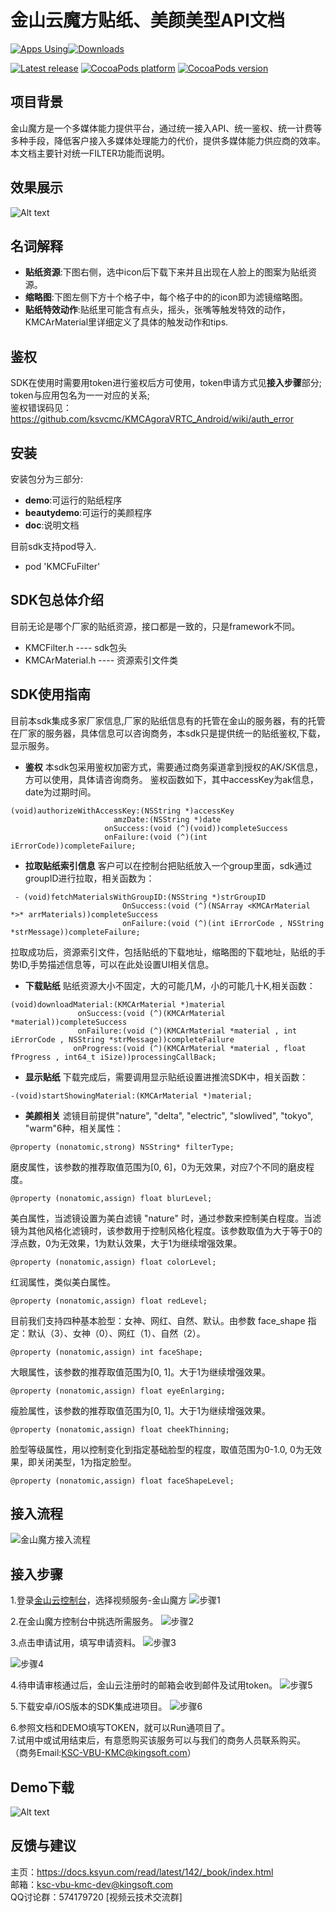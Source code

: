 # 金山云魔方贴纸、美颜美型API文档

[![Apps Using](https://img.shields.io/cocoapods/at/KMCFuFilter.svg?label=Apps%20Using%20KMCFuFilter&colorB=28B9FE)](http://cocoapods.org/pods/KMCFuFilter)[![Downloads](https://img.shields.io/cocoapods/dt/KMCFuFilter.svg?label=Total%20Downloads%20KMCFuFilter&colorB=28B9FE)](http://cocoapods.org/pods/KMCFuFilter)

[![Latest release](https://img.shields.io/github/release/ksvcmc/KMCFuFilter_iOS.svg)](https://github.com/ksvcmc/KMCFuFilter_iOS/releases/latest)
[![CocoaPods platform](https://img.shields.io/cocoapods/p/KMCFuFilter.svg)](https://cocoapods.org/pods/KMCFuFilter)
[![CocoaPods version](https://img.shields.io/cocoapods/v/KMCFuFilter.svg?label=pod_github)](https://cocoapods.org/pods/KMCFuFilter)

## 项目背景
金山魔方是一个多媒体能力提供平台，通过统一接入API、统一鉴权、统一计费等多种手段，降低客户接入多媒体处理能力的代价，提供多媒体能力供应商的效率。 本文档主要针对统一FILTER功能而说明。
## 效果展示
![Alt text](https://raw.githubusercontent.com/wiki/ksvcmc/KMCFuFilter_iOS/img.jpg)
## 名词解释
- **贴纸资源**:下图右侧，选中icon后下载下来并且出现在人脸上的图案为贴纸资源。
- **缩略图**:下图左侧下方十个格子中，每个格子中的的icon即为滤镜缩略图。
- **贴纸特效动作**:贴纸里可能含有点头，摇头，张嘴等触发特效的动作，KMCArMaterial里详细定义了具体的触发动作和tips.
## 鉴权
SDK在使用时需要用token进行鉴权后方可使用，token申请方式见**接入步骤**部分;  
token与应用包名为一一对应的关系;  
鉴权错误码见：https://github.com/ksvcmc/KMCAgoraVRTC_Android/wiki/auth_error
## 安装
安装包分为三部分:
- **demo**:可运行的贴纸程序
- **beautydemo**:可运行的美颜程序
- **doc**:说明文档

目前sdk支持pod导入.
- pod 'KMCFuFilter'


## SDK包总体介绍
目前无论是哪个厂家的贴纸资源，接口都是一致的，只是framework不同。
- KMCFilter.h  ---- sdk包头
- KMCArMaterial.h  ---- 资源索引文件类


## SDK使用指南
目前本sdk集成多家厂家信息,厂家的贴纸信息有的托管在金山的服务器，有的托管在厂家的服务器，具体信息可以咨询商务，本sdk只是提供统一的贴纸鉴权,下载，显示服务。
+ **鉴权**
  本sdk包采用鉴权加密方式，需要通过商务渠道拿到授权的AK/SK信息，方可以使用，具体请咨询商务。
鉴权函数如下，其中accessKey为ak信息，date为过期时间。
```
(void)authorizeWithAccessKey:(NSString *)accessKey
                       amzDate:(NSString *)date
                     onSuccess:(void (^)(void))completeSuccess
                     onFailure:(void (^)(int iErrorCode))completeFailure;
```
+ **拉取贴纸索引信息**
 客户可以在控制台把贴纸放入一个group里面，sdk通过groupID进行拉取，相关函数为：
```
 - (void)fetchMaterialsWithGroupID:(NSString *)strGroupID
                         OnSuccess:(void (^)(NSArray <KMCArMaterial *>* arrMaterials))completeSuccess
                         onFailure:(void (^)(int iErrorCode , NSString *strMessage))completeFailure;
```
拉取成功后，资源索引文件，包括贴纸的下载地址，缩略图的下载地址，贴纸的手势ID,手势描述信息等，可以在此处设置UI相关信息。
+ **下载贴纸**
贴纸资源大小不固定，大的可能几M，小的可能几十K,相关函数：
```
(void)downloadMaterial:(KMCArMaterial *)material
               onSuccess:(void (^)(KMCArMaterial *material))completeSuccess
               onFailure:(void (^)(KMCArMaterial *material , int iErrorCode , NSString *strMessage))completeFailure
              onProgress:(void (^)(KMCArMaterial *material , float fProgress , int64_t iSize))processingCallBack;
```
+ **显示贴纸**
下载完成后，需要调用显示贴纸设置进推流SDK中，相关函数：
```
-(void)startShowingMaterial:(KMCArMaterial *)material;
```
+ **美颜相关**
滤镜目前提供"nature", "delta", "electric", "slowlived", "tokyo", "warm"6种，相关属性：
```
@property (nonatomic,strong) NSString* filterType;
```
磨皮属性，该参数的推荐取值范围为[0, 6]，0为无效果，对应7个不同的磨皮程度。
```
@property (nonatomic,assign) float blurLevel;
```
美白属性，当滤镜设置为美白滤镜 "nature" 时，通过参数来控制美白程度。当滤镜为其他风格化滤镜时，该参数用于控制风格化程度。该参数取值为大于等于0的浮点数，0为无效果，1为默认效果，大于1为继续增强效果。
```
@property (nonatomic,assign) float colorLevel;
```
红润属性，类似美白属性。
```
@property (nonatomic,assign) float redLevel;
```
目前我们支持四种基本脸型：女神、网红、自然、默认。由参数 face_shape 指定：默认（3）、女神（0）、网红（1）、自然（2）。
```
@property (nonatomic,assign) int faceShape;
```
大眼属性，该参数的推荐取值范围为[0, 1]。大于1为继续增强效果。
```
@property (nonatomic,assign) float eyeEnlarging;
```
瘦脸属性，该参数的推荐取值范围为[0, 1]。大于1为继续增强效果。
```
@property (nonatomic,assign) float cheekThinning;
```
脸型等级属性，用以控制变化到指定基础脸型的程度，取值范围为0-1.0, 0为无效果，即关闭美型，1为指定脸型。
```
@property (nonatomic,assign) float faceShapeLevel;
```

## 接入流程
![金山魔方接入流程](https://raw.githubusercontent.com/wiki/ksvcmc/KMCSTFilter_Android/all.jpg "金山魔方接入流程")
## 接入步骤  
1.登录[金山云控制台]( https://console.ksyun.com)，选择视频服务-金山魔方
![步骤1](https://raw.githubusercontent.com/wiki/ksvcmc/KMCSTFilter_Android/step1.png "接入步骤1")

2.在金山魔方控制台中挑选所需服务。
![步骤2](https://raw.githubusercontent.com/wiki/ksvcmc/KMCSTFilter_Android/step2.png "接入步骤2")

3.点击申请试用，填写申请资料。
![步骤3](https://raw.githubusercontent.com/wiki/ksvcmc/KMCSTFilter_Android/step3.png "接入步骤3")

![步骤4](https://raw.githubusercontent.com/wiki/ksvcmc/KMCSTFilter_Android/step4.png "接入步骤4")

4.待申请审核通过后，金山云注册时的邮箱会收到邮件及试用token。
![步骤5](https://raw.githubusercontent.com/wiki/ksvcmc/KMCSTFilter_Android/step5.png "接入步骤5")

5.下载安卓/iOS版本的SDK集成进项目。
![步骤6](https://raw.githubusercontent.com/wiki/ksvcmc/KMCSTFilter_Android/step6.png "接入步骤6")

6.参照文档和DEMO填写TOKEN，就可以Run通项目了。  
7.试用中或试用结束后，有意愿购买该服务可以与我们的商务人员联系购买。  
（商务Email:KSC-VBU-KMC@kingsoft.com）
## Demo下载
![Alt text](https://raw.githubusercontent.com/wiki/ksvcmc/KMCFuFilter_iOS/fu_ios.png)

## 反馈与建议
主页：https://docs.ksyun.com/read/latest/142/_book/index.html  
邮箱：ksc-vbu-kmc-dev@kingsoft.com  
QQ讨论群：574179720 [视频云技术交流群]  
